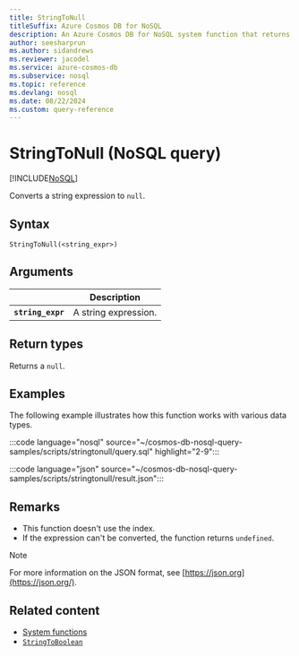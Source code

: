 ```yaml
---
title: StringToNull
titleSuffix: Azure Cosmos DB for NoSQL
description: An Azure Cosmos DB for NoSQL system function that returns a string expression converted to null.
author: seesharprun
ms.author: sidandrews
ms.reviewer: jacodel
ms.service: azure-cosmos-db
ms.subservice: nosql
ms.topic: reference
ms.devlang: nosql
ms.date: 08/22/2024
ms.custom: query-reference
---
```


# StringToNull (NoSQL query)

[!INCLUDE[NoSQL](../../includes/appliesto-nosql.md)]

Converts a string expression to `null`.
  
## Syntax

```nosql
StringToNull(<string_expr>)  
```

## Arguments

| | Description |
| --- | --- |
| **`string_expr`** | A string expression. |

## Return types

Returns a `null`.

## Examples
  
The following example illustrates how this function works with various data types.

:::code language="nosql" source="~/cosmos-db-nosql-query-samples/scripts/stringtonull/query.sql" highlight="2-9":::

:::code language="json" source="~/cosmos-db-nosql-query-samples/scripts/stringtonull/result.json":::

## Remarks

- This function doesn't use the index.
- If the expression can't be converted, the function returns `undefined`.

> [!NOTE]
> For more information on the JSON format, see [https://json.org](https://json.org/).

## Related content

- [System functions](system-functions.yml)
- [`StringToBoolean`](stringtoboolean.md)
